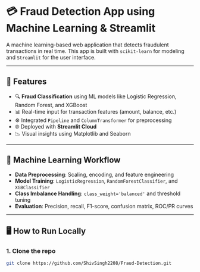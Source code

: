 # 💳 Fraud Detection App using Machine Learning & Streamlit

A machine learning-based web application that detects fraudulent transactions in real time. This app is built with `scikit-learn` for modeling and `Streamlit` for the user interface.


---

## 🚀 Features

- 🔍 **Fraud Classification** using ML models like Logistic Regression, Random Forest, and XGBoost
- 📊 Real-time input for transaction features (amount, balance, etc.)
- ⚙️ Integrated `Pipeline` and `ColumnTransformer` for preprocessing
- 🌐 Deployed with **Streamlit Cloud**
- 📉 Visual insights using Matplotlib and Seaborn

---

## 🧠 Machine Learning Workflow

- **Data Preprocessing**: Scaling, encoding, and feature engineering
- **Model Training**: `LogisticRegression`, `RandomForestClassifier`, and `XGBClassifier`
- **Class Imbalance Handling**: `class_weight='balanced'` and threshold tuning
- **Evaluation**: Precision, recall, F1-score, confusion matrix, ROC/PR curves

---

## 🖥️ How to Run Locally

### 1. Clone the repo

```bash
git clone https://github.com/ShivSingh2208/Fraud-Detection.git
